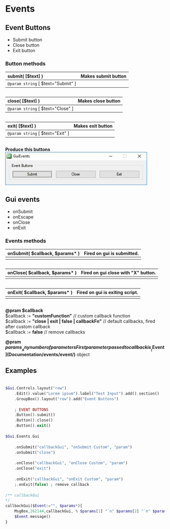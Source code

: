 # Events  

## Event Buttons  

* Submit button  
* Close button  
* Exit button  

### Button methods  

| __submit__( [$text] )    |Makes submit button    |  
|:---    |:---    |  
|`@param string` [ $text="Submit" ]    |    |  

##  

| __close__( [$text] )    |Makes close button    |  
|:---    |:---    |  
|`@param string` [ $text="Close" ]    |    |  

##  

| __exit__( [$text] )    |Makes exit button    |  
|:---    |:---    |  
|`@param string` [ $text="Exit" ]    |    |  

##  


__Produce this buttons__  
![event-buttons](https://github.com/vilbur/ahk-vilgui/blob/master/Documentation/events/gui/eventn-buttons.jpeg?raw=true "Event buttons")  

## Gui events  

* onSubmit  
* onEscape  
* onClose  
* onExit  

### Events methods  


| __onSubmit__( $callback, $params* )    |Fired on gui is submitted.    |  
|:---    |:---    |  
|    |    |  

##  

| __onClose__( $callback, $params* )    |Fired on gui close with "X" button.    |  
|:---    |:---    |  
|    |    |  

##  

| __onExit__( $callback, $params* )    |Fired on gui is exiting script.    |  
|:---    |:---    |  
|    |    |  

##  

__@pram $callback__  
$callback := __"customFunction"__ // custom callback function  
$callback := __"close __\|__ exit __\|__ false __\|__ callbackFn"__ // default callbacks, fired after custom callback  
$callback := __false__ // remove callbacks  

__@pram $params__  
Any number of parameters  
First parameter passed to callback is __[$Event](Documentation/events/event/)__ object  


## Examples  

``` php

$Gui.Controls.layout("row")
    .Edit().value("Lorem ipsum").label("Test Input").add().section()
    .GroupBox().layout("row").add("Event Buttons")

    ; EVENT BUTTONS
    .Button().submit()
    .Button().close()
    .Button().exit()            
    
$Gui.Events.Gui

    .onSubmit("callbackGui", "onSubmit Custom", "param") 
    .onSubmit("close")
    
    .onClose("callbackGui", "onClose Custom", "param")    
    .onClose("exit")
    
    .onExit("callbackGui", "onExit Custom", "param")    
    ;.onExit(false) ; remove callback

/** callbackGui
*/
callbackGui($Event:="", $params*){
    MsgBox,262144,callbackGui, % $params[1] "`n" $params[2] "`n" $params[3],5
    $Event.message()
}


```  